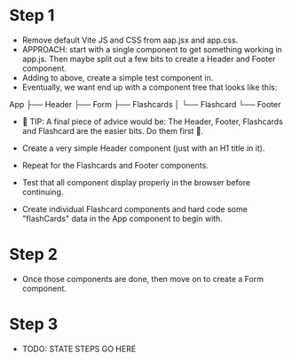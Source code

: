 # Step 1

- Remove default Vite JS and CSS from aap.jsx and app.css.
- APPROACH: start with a single component to get something working in app.js. Then maybe split out a few bits to create a Header and Footer component.
- Adding to above, create a simple test component in.
- Eventually, we want end up with a component tree that looks like this:

App
├── Header
├── Form
├── Flashcards
│ └── Flashcard
└── Footer

- 🚨 TIP: A final piece of advice would be: The Header, Footer, Flashcards and Flashcard are the easier bits. Do them first 🙂.

- Create a very simple Header component (just with an H1 title in it).
- Repeat for the Flashcards and Footer components.
- Test that all component display properly in the browser before continuing.
- Create individual Flashcard components and hard code some "flashCards" data in the App component to begin with.

# Step 2

- Once those components are done, then move on to create a Form component.

# Step 3

- TODO: STATE STEPS GO HERE

